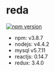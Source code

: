 # reda
[![npm version](https://badge.fury.io/js/nodejs.svg)](https://badge.fury.io/js/nodejs)

- npm: v3.8.7
- nodejs: v4.4.2
- mysql v5.7.11
- reactjs: 0.14.7
- redux: 3.4.0